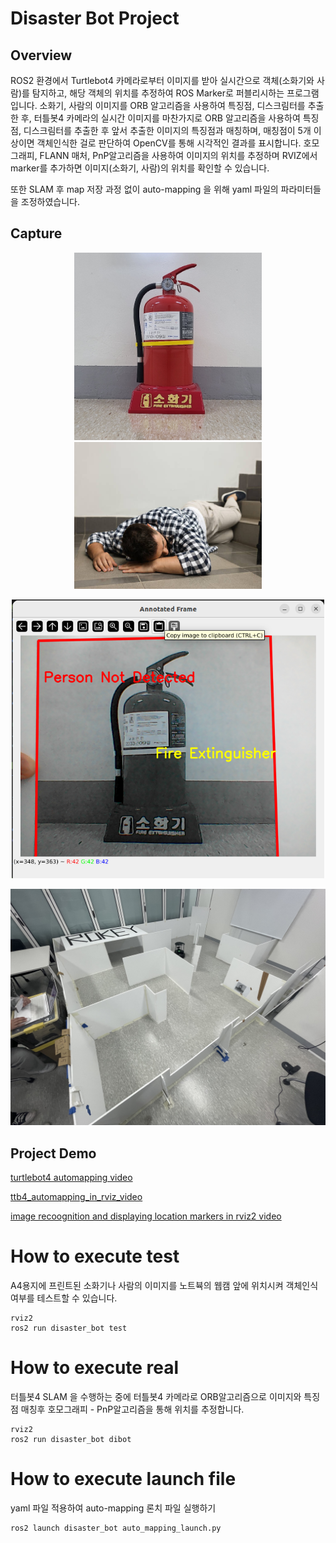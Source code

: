 # Disaster Bot Project

## Overview
ROS2 환경에서 Turtlebot4 카메라로부터 이미지를 받아 실시간으로 객체(소화기와 사람)를 탐지하고, 해당 객체의 위치를 추정하여 ROS Marker로 퍼블리시하는 프로그램입니다. 소화기, 사람의 이미지를 ORB 알고리즘을 사용하여 특징점, 디스크림터를 추출한 후, 터틀봇4 카메라의 실시간 이미지를 마찬가지로  ORB 알고리즘을 사용하여 특징점, 디스크림터를 추출한 후 앞서 추출한 이미지의 특징점과 매칭하며, 매칭점이 5개 이상이면 객체인식한 걸로 판단하여 OpenCV를 통해 시각적인 결과를 표시합니다. 호모그래피, FLANN 매처, PnP알고리즘을 사용하여 이미지의 위치를 추정하며 RVIZ에서 marker를 추가하면 이미지(소화기, 사람)의 위치를 확인할 수 있습니다.

또한 SLAM 후 map 저장 과정 없이 auto-mapping 을 위해 yaml 파일의 파라미터들을 조정하였습니다.

## Capture
<p align="center">
  <img src="disaster_bot/images/ext_orig.png" alt="Fire Extinguisher Detection" width="300">
  <img src="disaster_bot/images/man_orig.png" alt="Fallen Man Detection" width="300">
</p>

<p align="center">
  <img src="capture/orb_recog_firex.png" alt="Fire Extinguisher Detection" width="500">
</p>

<p align="center">
  <img src="capture/ttb4_playground.jpeg" alt="ttb4_playground" width="1000">
</p>


## Project Demo
[turtlebot4 automapping video](capture/ttb4_automapping_navigation.mp4)

[ttb4_automapping_in_rviz_video](capture/ttb4_automapping_navigation_rviz_short_480p.mp4)

[image recoognition and displaying location markers in rviz2 video](capture/demo.gif)

How to execute test
===============================
A4용지에 프린트된 소화기나 사람의 이미지를 노트뷱의 웹캠 앞에 위치시켜 객체인식 여부를 테스트할 수 있습니다.
```console
rviz2
ros2 run disaster_bot test
```

How to execute real
===============================
터틀봇4 SLAM 을 수행하는 중에 터틀봇4 카메라로 ORB알고리즘으로 이미지와 특징점 매칭후 호모그래피 - PnP알고리즘을 통해 위치를 추정합니다.
```console
rviz2
ros2 run disaster_bot dibot
```

How to execute launch file
=============================
yaml 파일 적용하여 auto-mapping 론치 파일 실행하기
```console
ros2 launch disaster_bot auto_mapping_launch.py
```

